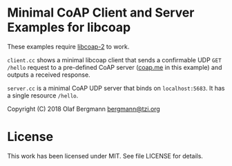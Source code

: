 Minimal CoAP Client and Server Examples for libcoap
===================================================

These examples require [libcoap-2](https://github.com/obgm/libcoap) to
work.

`client.cc` shows a minimal libcoap client that sends a confirmable
UDP `GET /hello` request to a pre-defined CoAP server
([coap.me](http://coap.me) in this example) and outputs a received
response.

`server.cc` is a minimal CoAP UDP server that binds on
`localhost:5683`. It has a single resource `/hello`.

Copyright (C) 2018 Olaf Bergmann <bergmann@tzi.org>

License
=======

This work has been licensed under MIT. See file LICENSE for details.
